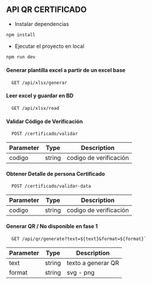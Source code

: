## API QR CERTIFICADO

- Instalar dependencias
```javascript
npm install
```

- Ejecutar el proyecto en local
```javascript
npm run dev
```


#### Generar plantilla excel a partir de un excel base

```http
  GET /api/xlsx/generar
```

#### Leer excel y guardar en BD

```http
  GET /api/xlsx/read
```



#### Validar Código de Verificación

```POST
  POST /certificado/validar
```

| Parameter | Type     | Description                       |
| -------- | ------- | --------------- |
| codigo   | string | codigo de verificación |

#### Obtener Detalle de persona Certificado

```http
  POST /certificado/validar-data
```

| Parameter | Type     | Description      |
| -------- | ------- | --------------- |
| codigo   | string | codigo de verificación |


#### Generar QR / No disponible en fase 1

```http
  GET /api/qr/generate?text=${text}&format=${format}`
```
| Parameter | Type   | Description   |
| -------- | ------- | --------------- |
| text   | string | texto a generar QR |
| format   | string | svg - png |
